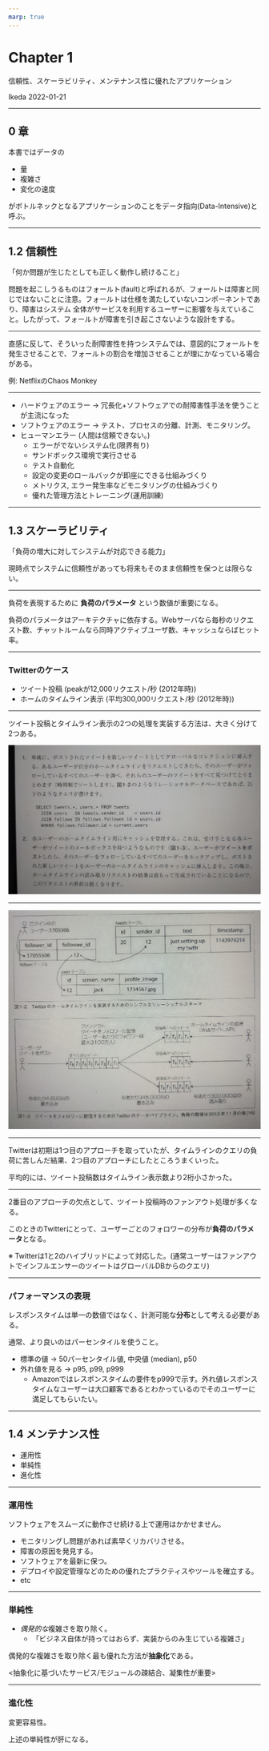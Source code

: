 ```yaml
---
marp: true
---
```


# Chapter 1

信頼性、スケーラビリティ、メンテナンス性に優れたアプリケーション

Ikeda 2022-01-21

-----

## 0 章

本書ではデータの

* 量
* 複雑さ
* 変化の速度

がボトルネックとなるアプリケーションのことをデータ指向(Data-Intensive)と呼ぶ。

-----

## 1.2 信頼性

「何か問題が生じたとしても正しく動作し続けること」

問題を起こしうるものはフォールト(fault)と呼ばれるが、フォールトは障害と同じではないことに注意。フォールトは仕様を満たしていないコンポーネントであり、障害はシステム
全体がサービスを利用するユーザーに影響を与えていること。したがって、フォールトが障害を引き起こさないような設計をする。

---

直感に反して、そういった耐障害性を持つシステムでは、意図的にフォールトを発生させることで、フォールトの割合を増加させることが理にかなっている場合がある。

例: NetflixのChaos Monkey

---

- ハードウェアのエラー → 冗長化+ソフトウェアでの耐障害性手法を使うことが主流になった
- ソフトウェアのエラー → テスト、プロセスの分離、計測、モニタリング。
- ヒューマンエラー (人間は信頼できない。)
  - エラーがでないシステム化(限界有り)
  - サンドボックス環境で実行させる
  - テスト自動化
  - 設定の変更のロールバックが即座にできる仕組みづくり
  - メトリクス, エラー発生率などモニタリングの仕組みづくり
  - 優れた管理方法とトレーニング(運用訓練)

-----

## 1.3 スケーラビリティ

「負荷の増大に対してシステムが対応できる能力」

現時点でシステムに信頼性があっても将来もそのまま信頼性を保つとは限らない。

---

負荷を表現するために **負荷のパラメータ** という数値が重要になる。

負荷のパラメータはアーキテクチャに依存する。Webサーバなら毎秒のリクエスト数、チャットルームなら同時アクティブユーザ数、キャッシュならばヒット率。

---

### Twitterのケース

- ツイート投稿 (peakが12,000リクエスト/秒 (2012年時))
- ホームのタイムライン表示 (平均300,000リクエスト/秒 (2012年時))

---

ツイート投稿とタイムライン表示の2つの処理を実装する方法は、大きく分けて2つある。

![External Image](assets/chapter1_twitter_1.jpg)

---

![External Image](assets/chapter1_twitter_2.jpg)

---

Twitterは初期は1つ目のアプローチを取っていたが、タイムラインのクエリの負荷に苦しんだ結果、2つ目のアプローチにしたところうまくいった。

平均的には、ツイート投稿数はタイムライン表示数より2桁小さかった。

---

2番目のアプローチの欠点として、ツイート投稿時のファンアウト処理が多くなる。

このときのTwitterにとって、ユーザーごとのフォロワーの分布が**負荷のパラメータ**となる。

※ Twitterは1と2のハイブリッドによって対応した。(通常ユーザーはファンアウトでインフルエンサーのツイートはグローバルDBからのクエリ)

---

### パフォーマンスの表現

レスポンスタイムは単一の数値ではなく、計測可能な**分布**として考える必要がある。

通常、より良いのはパーセンタイルを使うこと。

- 標準の値 → 50パーセンタイル値, 中央値 (median), p50
- 外れ値を見る → p95, p99, p999
  - Amazonではレスポンスタイムの要件をp999で示す。外れ値レスポンスタイムなユーザーは大口顧客であるとわかっているのでそのユーザーに満足してもらいたい。

-----

## 1.4 メンテナンス性

- 運用性
- 単純性
- 進化性

---

### 運用性

ソフトウェアをスムーズに動作させ続ける上で運用はかかせません。

- モニタリングし問題があれば素早くリカバリさせる。
- 障害の原因を発見する。
- ソフトウェアを最新に保つ。
- デプロイや設定管理などのための優れたプラクティスやツールを確立する。
- etc

---

### 単純性

- *偶発的な*複雑さを取り除く。
  - 「ビジネス自体が持ってはおらず、実装からのみ生じている複雑さ」

偶発的な複雑さを取り除く最も優れた方法が**抽象化**である。

<抽象化に基づいたサービス/モジュールの疎結合、凝集性が重要>

---

### 進化性

変更容易性。

上述の単純性が肝になる。